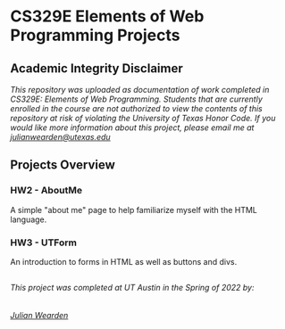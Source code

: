 # CS329E Elements of Web Programming Projects

## Academic Integrity Disclaimer

*This repository was uploaded as documentation of work completed in CS329E: Elements of Web Programming. Students that are currently enrolled in the course are not authorized to view the contents of this repository at risk of violating the University of Texas Honor Code. If you would like more information about this project, please email me at julianwearden@utexas.edu*

## Projects Overview
### HW2 - AboutMe
A simple "about me" page to help familiarize myself with the HTML language.

### HW3 - UTForm
An introduction to forms in HTML as well as buttons and divs.

##

##
###### This project was completed at UT Austin in the Spring of 2022 by: 
###### <a href="mailto:julianwearden@utexas.edu">Julian Wearden
